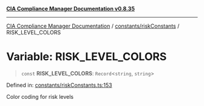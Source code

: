 [**CIA Compliance Manager Documentation v0.8.35**](../../../README.md)

***

[CIA Compliance Manager Documentation](../../../modules.md) / [constants/riskConstants](../README.md) / RISK\_LEVEL\_COLORS

# Variable: RISK\_LEVEL\_COLORS

> `const` **RISK\_LEVEL\_COLORS**: `Record`\<`string`, `string`\>

Defined in: [constants/riskConstants.ts:153](https://github.com/Hack23/cia-compliance-manager/blob/b297770fc62abf558e2711cd029bbbe74e6c5cfb/src/constants/riskConstants.ts#L153)

Color coding for risk levels
